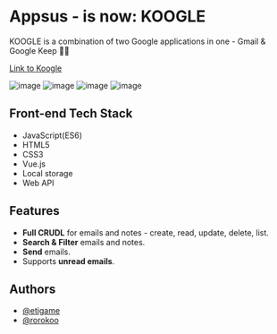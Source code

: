 # Appsus - is now: KOOGLE

KOOGLE is a combination of two Google applications in one - Gmail & Google Keep 📧📝

[Link to Koogle](https://etigame.github.io/Appsus/#/)

![image](https://user-images.githubusercontent.com/113992121/224640368-1715bcde-6f49-4168-b512-70ee923373db.png)
![image](https://user-images.githubusercontent.com/113992121/224640421-b9daaa2d-5c3d-4870-9e92-2db33b06771b.png)
![image](https://user-images.githubusercontent.com/113992121/224640439-e0945e6a-2ae6-4bd0-ae08-61e4df50d0d5.png)
![image](https://user-images.githubusercontent.com/113992121/224640446-ba3744be-90bc-45b0-9cdc-e99ab7defd6d.png)



## Front-end Tech Stack

- JavaScript(ES6)
- HTML5
- CSS3
- Vue.js
- Local storage
- Web API

## Features

- **Full CRUDL** for emails and notes - create, read, update, delete, list.
- **Search & Filter** emails and notes.
- **Send** emails.
- Supports **unread emails**.

## Authors
- [@etigame](https://github.com/etigame)
- [@rorokoo](https://github.com/rorokoo)
